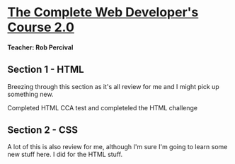 # [The Complete Web Developer's Course 2.0](https://www.udemy.com/the-complete-web-developer-course-2/learn/v4/content)
#### Teacher: Rob Percival

## Section 1 - HTML

Breezing through this section as it's all review for me and I might pick up something new.

Completed HTML CCA test and completeled the HTML challenge

## Section 2 - CSS

A lot of this is also review for me, although I'm sure I'm going to learn some new stuff here. I did for the HTML stuff.

